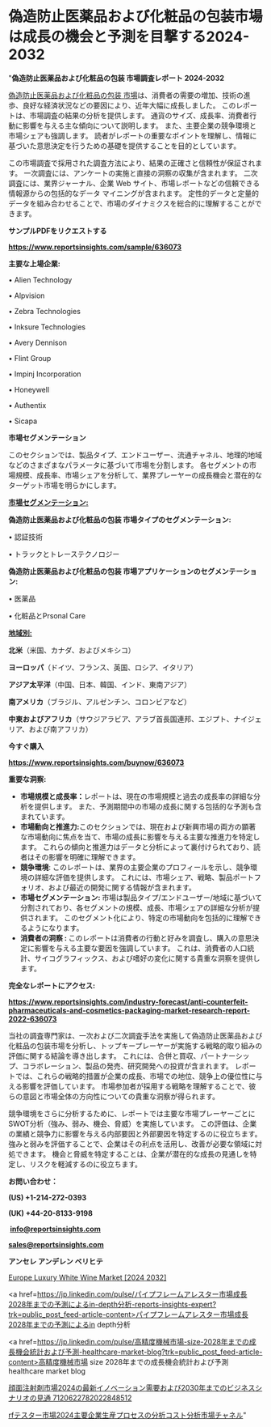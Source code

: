 # 偽造防止医薬品および化粧品の包装市場は成長の機会と予測を目撃する2024-2032

"<strong>偽造防止医薬品および化粧品の包装 市場調査レポート 2024-2032</strong>

<a href=https://www.reportsinsights.com/sample/636073>偽造防止医薬品および化粧品の包装 市場</a>は、消費者の需要の増加、技術の進歩、良好な経済状況などの要因により、近年大幅に成長しました。 このレポートは、市場調査の結果の分析を提供します。 通貨のサイズ、成長率、消費者行動に影響を与える主な傾向について説明します。 また、主要企業の競争環境と市場シェアも強調します。 読者がレポートの重要なポイントを理解し、情報に基づいた意思決定を行うための基礎を提供することを目的としています。

この市場調査で採用された調査方法により、結果の正確さと信頼性が保証されます。 一次調査には、アンケートの実施と直接の洞察の収集が含まれます。 二次調査には、業界ジャーナル、企業 Web サイト、市場レポートなどの信頼できる情報源からの包括的なデータ マイニングが含まれます。 定性的データと定量的データを組み合わせることで、市場のダイナミクスを総合的に理解することができます。

<strong><b>サンプルPDFをリクエストする</b></strong>

<a href=https://www.reportsinsights.com/sample/636073><strong><u>https://www.reportsinsights.com/sample/636073</u></strong></a>

<strong>主要な上場企業:</strong>

• Alien Technology

• Alpvision

• Zebra Technologies

• Inksure Technologies

• Avery Dennison

• Flint Group

• Impinj Incorporation

• Honeywell

• Authentix

• Sicapa

<strong>市場セグメンテーション</strong>

このセクションでは、製品タイプ、エンドユーザー、流通チャネル、地理的地域などのさまざまなパラメータに基づいて市場を分割します。 各セグメントの市場規模、成長率、市場シェアを分析して、業界プレーヤーの成長機会と潜在的なターゲット市場を明らかにします。

<strong><u>市場セグメンテーション</u></strong><strong><u>:</u></strong>

<strong>偽造防止医薬品および化粧品の包装 市場タイプのセグメンテーション:</strong>

• 認証技術

• トラックとトレーステクノロジー

<strong>偽造防止医薬品および化粧品の包装 市場アプリケーションのセグメンテーション:</strong>

• 医薬品

• 化粧品とPrsonal Care

<strong><u>地域別</u></strong><strong><u>:</u></strong>

<strong>北米</strong>（米国、カナダ、およびメキシコ）

<strong>ヨーロッパ</strong>（ドイツ、フランス、英国、ロシア、イタリア）

<strong>アジア太平洋</strong>（中国、日本、韓国、インド、東南アジア）

<strong>南アメリカ</strong>（ブラジル、アルゼンチン、コロンビアなど）

<strong>中東およびアフリカ</strong>（サウジアラビア、アラブ首長国連邦、エジプト、ナイジェリア、および南アフリカ）

<strong>今すぐ購入</strong>

<a href=https://www.reportsinsights.com/buynow/636073><strong><u>https://www.reportsinsights.com/buynow/636073</u></strong></a>

<strong>重要な洞察:</strong>
<ul>
  <li><strong>市場規模と成長率：</strong>レポートは、現在の市場規模と過去の成長率の詳細な分析を提供します。 また、予測期間中の市場の成長に関する包括的な予測も含まれています。</li>
  <li><strong>市場動向と推進力:</strong>このセクションでは、現在および新興市場の両方の顕著な市場動向に焦点を当て、市場の成長に影響を与える主要な推進力を特定します。 これらの傾向と推進力はデータと分析によって裏付けられており、読者はその影響を明確に理解できます。</li>
  <li><strong>競争環境</strong>: このレポートは、業界の主要企業のプロフィールを示し、競争環境の詳細な評価を提供します。 これには、市場シェア、戦略、製品ポートフォリオ、および最近の開発に関する情報が含まれます。</li>
  <li><strong>市場セグメンテーション: </strong>市場は製品タイプ/エンドユーザー/地域に基づいて分割されており、各セグメントの規模、成長、市場シェアの詳細な分析が提供されます。 このセグメント化により、特定の市場動向を包括的に理解できるようになります。</li>
  <li><strong>消費者の洞察 : </strong>このレポートは消費者の行動と好みを調査し、購入の意思決定に影響を与える主要な要因を強調しています。 これは、消費者の人口統計、サイコグラフィックス、および嗜好の変化に関する貴重な洞察を提供します。</li>
</ul>
<strong>完全なレポートにアクセス:</strong>

<a href=https://www.reportsinsights.com/industry-forecast/anti-counterfeit-pharmaceuticals-and-cosmetics-packaging-market-research-report-2022-636073><strong><u><b>https://www.reportsinsights.com/industry-forecast/anti-counterfeit-pharmaceuticals-and-cosmetics-packaging-market-research-report-2022-636073</b></u></strong></a>

当社の調査専門家は、一次および二次調査手法を実施して偽造防止医薬品および化粧品の包装市場を分析し、トップキープレーヤーが実施する戦略的取り組みの評価に関する結論を導き出します。 これには、合併と買収、パートナーシップ、コラボレーション、製品の発売、研究開発への投資が含まれます。 レポートでは、これらの戦略的措置が企業の成長、市場での地位、競争上の優位性に与える影響を評価しています。 市場参加者が採用する戦略を理解することで、彼らの意図と市場全体の方向性についての貴重な洞察が得られます。

競争環境をさらに分析するために、レポートでは主要な市場プレーヤーごとにSWOT分析（強み、弱み、機会、脅威）を実施しています。 この評価は、企業の業績と競争力に影響を与える内部要因と外部要因を特定するのに役立ちます。 強みと弱みを評価することで、企業はその利点を活用し、改善が必要な領域に対処できます。 機会と脅威を特定することは、企業が潜在的な成長の見通しを特定し、リスクを軽減するのに役立ちます。

<strong>お問い合わせ：</strong>

<strong>(US) +1-214-272-0393</strong>

<strong>(UK) +44-20-8133-9198</strong>

<strong> </strong><a href=info@reportsinsights.com><strong><u>info@reportsinsights.com</u></strong></a>

<a href=sales@reportsinsights.com><strong><u>sales@reportsinsights.com</u></strong></a>

<strong>アンセレ アンデレン ベリヒテ</strong>

<a href=https://www.linkedin.com/pulse/europe-luxury-white-wine-market-cagr-key-insights-wsxmf/>Europe Luxury White Wine Market [2024 2032]</a>

<a href=https://jp.linkedin.com/pulse/パイプフレームアレスター市場成長2028年までの予測によるin-depth分析-reports-insights-expert?trk=public_post_feed-article-content>パイプフレームアレスター市場成長2028年までの予測によるin depth分析</a>

<a href=https://jp.linkedin.com/pulse/高精度機械市場-size-2028年までの成長機会統計および予測-healthcare-market-blog?trk=public_post_feed-article-content>高精度機械市場 size 2028年までの成長機会統計および予測 healthcare market blog</a>

<a href=https://www.linkedin.com/pulse/顔面注射剤市場2024の最新イノベーション需要および2030年までのビジネスシナリオの見通-7120622782022848512/>顔面注射剤市場2024の最新イノベーション需要および2030年までのビジネスシナリオの見通 7120622782022848512</a>

<a href=https://www.linkedin.com/pulse/rfテスター市場2024主要企業生産プロセスの分析コスト分析市場チャネル-community-market-research-r0brf/>rfテスター市場2024主要企業生産プロセスの分析コスト分析市場チャネル</a>"
